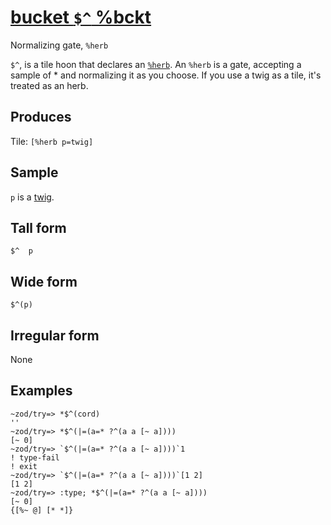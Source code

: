 [bucket `$^` %bckt](#bckt)
==========================

Normalizing gate, `%herb`

`$^`, is a tile hoon that declares an [`%herb`](). An `%herb` is a gate,
accepting a sample of \* and normalizing it as you choose. If you use a
twig as a tile, it's treated as an herb.

Produces
--------

Tile: `[%herb p=twig]`

Sample
------

`p` is a [twig]().

Tall form
---------

    $^  p

Wide form
---------

    $^(p)

Irregular form
--------------

None

Examples
--------

    ~zod/try=> *$^(cord)
    ''
    ~zod/try=> *$^(|=(a=* ?^(a a [~ a])))
    [~ 0]
    ~zod/try=> `$^(|=(a=* ?^(a a [~ a])))`1
    ! type-fail
    ! exit
    ~zod/try=> `$^(|=(a=* ?^(a a [~ a])))`[1 2]
    [1 2]
    ~zod/try=> :type; *$^(|=(a=* ?^(a a [~ a])))
    [~ 0]
    {[%~ @] [* *]}
